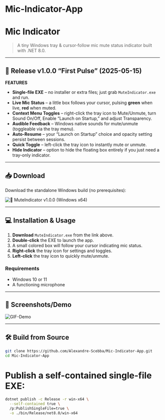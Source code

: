 # Mic-Indicator-App

# Mic Indicator

> A tiny Windows tray & cursor‐follow mic mute status indicator built with .NET 8.0.

---

## 🎉 Release v1.0.0 “First Pulse” (2025-05-15)

**FEATURES**  
- **Single‐file EXE** – no installer or extra files; just grab `MuteIndicator.exe` and run.  
- **Live Mic Status** – a little box follows your cursor, pulsing **green** when live, **red** when muted.  
- **Context Menu Toggles** – right-click the tray icon to Mute/Unmute, turn Sound On/Off, Enable “Launch on Startup,” and adjust Transparency.  
- **Audible Feedback** – Windows native sounds for mute/unmute (toggleable via the tray menu).  
- **Auto-Resume** – your “Launch on Startup” choice and opacity setting persist between sessions.  
- **Quick Toggle** – left-click the tray icon to instantly mute or unmute.  
- **Hide Indicator** – option to hide the floating box entirely if you just need a tray-only indicator.

---

## 📥 Download

Download the standalone Windows build (no prerequisites):

![🔽 MuteIndicator v1.0.0 (Windows x64)](https://github.com/user-attachments/assets/020c972e-bef6-4b74-a6ca-f75f2dba6ee8)

---

## 💻 Installation & Usage

1. **Download** `MuteIndicator.exe` from the link above.  
2. **Double-click** the EXE to launch the app.  
3. A small colored box will follow your cursor indicating mic status.  
4. **Right-click** the tray icon for settings and toggles.  
5. **Left-click** the tray icon to quickly mute/unmute.  

### Requirements

- Windows 10 or 11  
- A functioning microphone  

---

## 🎨 Screenshots/Demo

![GIF-Demo](https://github.com/user-attachments/assets/2bde22ec-b3e3-49fc-802a-93d1134c648f)


---

## 🛠️ Build from Source

```bash
git clone https://github.com/Alexandre-Scebba/Mic-Indicator-App.git
cd Mic-Indicator-App
```

# Publish a self-contained single-file EXE:
```bash
dotnet publish -c Release -r win-x64 \
  --self-contained true \
  /p:PublishSingleFile=true \
  -o ./bin/Release/net8.0/win-x64



